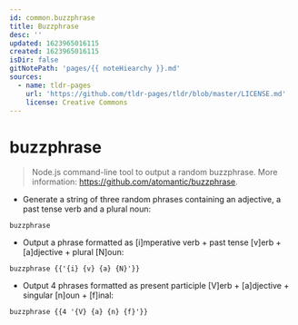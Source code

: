 ```yaml
---
id: common.buzzphrase
title: Buzzphrase
desc: ''
updated: 1623965016115
created: 1623965016115
isDir: false
gitNotePath: 'pages/{{ noteHiearchy }}.md'
sources:
  - name: tldr-pages
    url: 'https://github.com/tldr-pages/tldr/blob/master/LICENSE.md'
    license: Creative Commons
---
```

# buzzphrase

> Node.js command-line tool to output a random buzzphrase.
> More information: <https://github.com/atomantic/buzzphrase>.

- Generate a string of three random phrases containing an adjective, a past tense verb and a plural noun:

`buzzphrase`

- Output a phrase formatted as [i]mperative verb + past tense [v]erb + [a]djective + plural [N]oun:

`buzzphrase {{'{i} {v} {a} {N}'}}`

- Output 4 phrases formatted as present participle [V]erb + [a]djective + singular [n]oun + [f]inal:

`buzzphrase {{4 '{V} {a} {n} {f}'}}`

